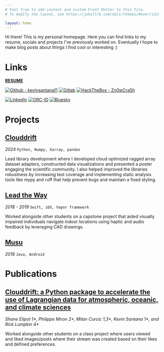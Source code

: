 ```yaml
---
# Feel free to add content and custom Front Matter to this file.
# To modify the layout, see https://jekyllrb.com/docs/themes/#overriding-theme-defaults

layout: home
---
```


Hi there! This is my personal homepage. Here you can find links to my resume, socials and projects I've previously worked on. Eventually I hope to make blog posts about things I find cool or interesting :)


# Links
[**RESUME**](https://drive.google.com/file/d/1Cq-GoTqIPe_TC4N_4PLV_upiZkTOXA_L/view?usp=sharing)

[![Github - kevinsantana11](https://img.shields.io/badge/GitHub-100000?style=for-the-badge&logo=github&logoColor=white)](https://github.com/kevinsantana11)
[![Gitlab](https://img.shields.io/badge/GitLab-330F63?style=for-the-badge&logo=gitlab&logoColor=white)](https://gitlab.com/kevinsantana11)
[![HackTheBox - Zn0wCra5h](https://img.shields.io/badge/HackTheBox-111927?style=for-the-badge&logo=Hack%20The%20Box&logoColor=9FEF00)](https://app.hackthebox.com/profile/507242)

[![LinkedIn](https://img.shields.io/badge/LinkedIn-0077B5?style=for-the-badge&logo=linkedin&logoColor=white)](https://www.linkedin.com/in/kevin-santana/)
[![ORC-ID](https://img.shields.io/badge/orcid-A6CE39?style=for-the-badge&logo=orcid&logoColor=white)](https://orcid.org/0009-0003-8383-1212)
[![Bluesky](https://img.shields.io/badge/Bluesky-0285FF?logo=bluesky&logoColor=fff&style=for-the-badge)](https://bsky.app/profile/kevins-lab.com)

# Projects

## [Clouddrift](https://github.com/Cloud-Drift/clouddrift)
*2024* `Python, Numpy, Xarray, pandas`

Lead library development where I developed cloud optimized ragged array dataset adapters, constructed data visualizations and presented a poster engaging the scientific community. I also helped improved the libraries robustness by increasing test coverage and implementing static analysis tools like mypy and ruff that help prevent bugs and maintain a fixed styling. 

## [Lead the Way](https://gitlab.com/lead_the_way)
*2018 - 2019* `Swift, iOS, Vapor framework`

Worked alongside other students on a capstone project that aided visually impaired individuals navigate indoor locations using haptic and audio feedback by leveraging CAD drawings.

## [Musu](https://github.com/kevinsantana11/musu-android)
*2018* `Java, Android`

# Publications

## [Clouddrift: a Python package to accelerate the use of Lagrangian data for atmospheric, oceanic, and climate sciences](https://joss.theoj.org/papers/10.21105/joss.06742)
*Shane Elipot 1\*, Philippe Miron 2\*, Milan Curcic 1,3\*, Kevin Santana 1\*, and Rick Lumpkin 4\**

Worked alongside other students on a class project where users viewed and liked images/posts where their stream was created based on their likes and defined preferences.